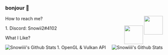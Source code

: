 ### bonjour 👋

<img width=60 align="right" src="https://toppng.com/public/uploads/thumbnail/jpg-library-on-a-call-facebook-symbols-emoticons-pinterest-emoji-talking-on-phone-11562972062hi5i79jzy6.png">

<p align="left" >How to reach me? </p>
1. Discord: Snowii2#4102

<img width=60  align="right" src="https://i.pinimg.com/originals/cb/3e/01/cb3e014d6122af3b43933bb571859ae7.png"/>


<p align="left" >What I Like? </p>
1. OpenGL & Vulkan API

<img align="left" alt="Snowiiii's Github Stats" src="https://github-readme-stats.vercel.app/api/top-langs/?username=Snowiiii&layout=compact&show_icons=true&hide_border=true&theme=radical">
<img align="right" alt="Snowiiii's Github Stats" src="https://github-readme-stats.vercel.app/api?username=Snowiiii&show_icons=true&hide_border=true&theme=radical">
